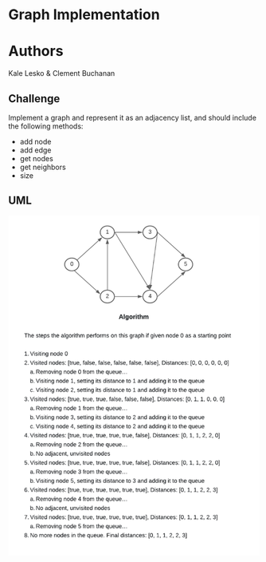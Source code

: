 # Graph Implementation

# Authors

Kale Lesko & Clement Buchanan

## Challenge

Implement a graph and represent it as an adjacency list, and should include the following methods:

- add node
- add edge
- get nodes
- get neighbors
- size

## UML

![UML](assets/BFS-Graph.png)
